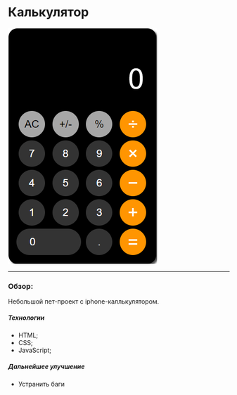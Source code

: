 # Калькулятор

<img src="./images/calc.png">

---
### Обзор:
Небольшой пет-проект с iphone-каллькулятором.

##### Технологии
- HTML;
- CSS;
- JavaScript;

##### Дальнейшее улучшение
- Устранить баги